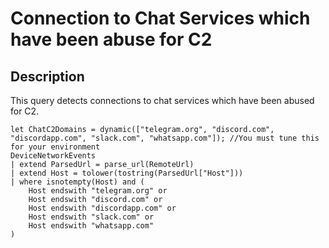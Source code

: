 # Connection to Chat Services which have been abuse for C2 

## Description
This query detects connections to chat services which have been abused for C2.

```KQL
let ChatC2Domains = dynamic(["telegram.org", "discord.com", "discordapp.com", "slack.com", "whatsapp.com"]); //You must tune this for your environment
DeviceNetworkEvents
| extend ParsedUrl = parse_url(RemoteUrl)
| extend Host = tolower(tostring(ParsedUrl["Host"]))
| where isnotempty(Host) and (
    Host endswith "telegram.org" or
    Host endswith "discord.com" or
    Host endswith "discordapp.com" or
    Host endswith "slack.com" or
    Host endswith "whatsapp.com"
)